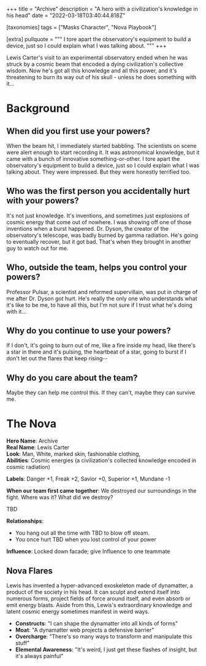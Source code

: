 +++
title = "Archive"
description = "A hero with a civilization's knowledge in his head"
date = "2022-03-18T03:40:44.818Z"

[taxonomies]
tags = ["Masks Character", "Nova Playbook"]

[extra]
pullquote = """
I tore apart the observatory's equipment to build a device, just so I could explain what I was talking about.
"""
+++

Lewis Carter's visit to an experimental observatory ended when he was struck by a cosmic beam that encoded a dying civilization's collective wisdom. Now he's got all this knowledge and all this power, and it's threatening to burn its way out of his skull - unless he does something with it...

<!-- more -->

# Background

## When did you first use your powers?
When the beam hit, I immediately started babbling. The scientists on scene were alert enough to start recording it. It was astronomical knowledge, but it came with a bunch of innovative something-or-other. I tore apart the observatory's equipment to build a device, just so I could explain what I was talking about. They were impressed. But they were honestly terrified too.

## Who was the first person you accidentally hurt with your powers?
It's not just knowledge. It's inventions, and sometimes just explosions of cosmic energy that come out of nowhere. I was showing off one of those inventions when a burst happened. Dr. Dyson, the creator of the observatory's telescope, was badly burned by gamma radiation. He's going to eventually recover, but it got bad. That's when they brought in another guy to watch out for me.

## Who, outside the team, helps you control your powers?
Professor Pulsar, a scientist and reformed supervillain, was put in charge of me after Dr. Dyson got hurt. He's really the only one who understands what it's like to be me, to have all this, but I'm not sure if I trust what he's doing with it...

## Why do you continue to use your powers?
If I don't, it's going to burn out of me, like a fire inside my head, like there's a star in there and it's pulsing, the heartbeat of a star, going to burst if I don't let out the flares that keep rising--

## Why do you care about the team?
Maybe they can help me control this. If they can't, maybe they can survive me.

# The Nova
**Hero Name**: Archive  
**Real Name**: Lewis Carter  
**Look**: Man, White, marked skin, fashionable clothing,   
**Abilities**: Cosmic energies (a civilization's collected knowledge encoded in cosmic radiation)

**Labels**: Danger +1, Freak +2, Savior +0, Superior +1, Mundane -1

**When our team first came together**: We destroyed our surroundings in the fight. Where was it? What did we destroy?

TBD

**Relationships**:
- You hang out all the time with TBD to blow off steam.
- You once hurt TBD when you lost control of your power

**Influence**: Locked down facade; give Influence to one teammate

## Nova Flares

Lewis has invented a hyper-advanced exoskeleton made of dynamatter, a product of the society in his head. It can sculpt and extend itself into numerous forms, project fields of force around itself, and even absorb or emit energy blasts. Aside from this, Lewis's extraordinary knowledge and latent cosmic energy sometimes manifest in weird ways.

- **Constructs**: "I can shape the dynamatter into all kinds of forms"
- **Moat**: "A dynamatter web projects a defensive barrier"
- **Overcharge**: "There's so many ways to transform and manipulate this stuff"
- **Elemental Awareness**: "It's weird, I just get these flashes of insight, but it's always painful"
